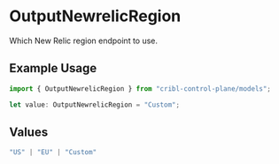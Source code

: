 # OutputNewrelicRegion

Which New Relic region endpoint to use.

## Example Usage

```typescript
import { OutputNewrelicRegion } from "cribl-control-plane/models";

let value: OutputNewrelicRegion = "Custom";
```

## Values

```typescript
"US" | "EU" | "Custom"
```